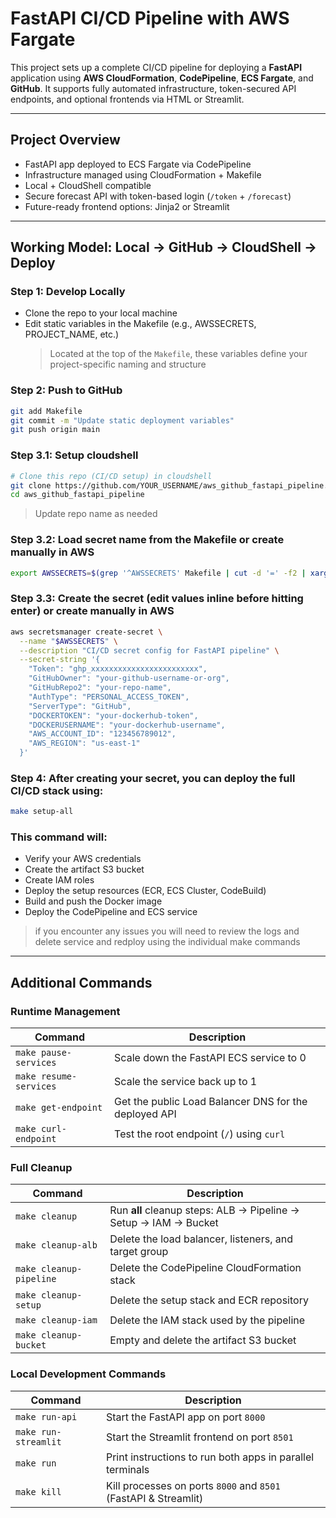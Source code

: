 # FastAPI CI/CD Pipeline with AWS Fargate

This project sets up a complete CI/CD pipeline for deploying a **FastAPI** application using **AWS CloudFormation**, **CodePipeline**, **ECS Fargate**, and **GitHub**. It supports fully automated infrastructure, token-secured API endpoints, and optional frontends via HTML or Streamlit.

---

## Project Overview

- FastAPI app deployed to ECS Fargate via CodePipeline
- Infrastructure managed using CloudFormation + Makefile
- Local + CloudShell compatible
- Secure forecast API with token-based login (`/token` + `/forecast`)
- Future-ready frontend options: Jinja2 or Streamlit

---

## Working Model: Local → GitHub → CloudShell → Deploy

### Step 1: Develop Locally
- Clone the repo to your local machine
- Edit static variables in the Makefile (e.g., AWSSECRETS, PROJECT_NAME, etc.)
    > Located at the top of the `Makefile`, these variables define your project-specific naming and structure

### Step 2: Push to GitHub

```bash
git add Makefile
git commit -m "Update static deployment variables"
git push origin main
```
### Step 3.1: Setup cloudshell 

```bash
# Clone this repo (CI/CD setup) in cloudshell
git clone https://github.com/YOUR_USERNAME/aws_github_fastapi_pipeline.git
cd aws_github_fastapi_pipeline
```
> Update repo name as needed

### Step 3.2: Load secret name from the Makefile or create manually in AWS

```bash
export AWSSECRETS=$(grep '^AWSSECRETS' Makefile | cut -d '=' -f2 | xargs)
```

### Step 3.3: Create the secret (edit values inline before hitting enter) or create manually in AWS

```bash
aws secretsmanager create-secret \
  --name "$AWSSECRETS" \
  --description "CI/CD secret config for FastAPI pipeline" \
  --secret-string '{
    "Token": "ghp_xxxxxxxxxxxxxxxxxxxxxxxx",
    "GitHubOwner": "your-github-username-or-org",
    "GitHubRepo2": "your-repo-name",
    "AuthType": "PERSONAL_ACCESS_TOKEN",
    "ServerType": "GitHub",
    "DOCKERTOKEN": "your-dockerhub-token",
    "DOCKERUSERNAME": "your-dockerhub-username",
    "AWS_ACCOUNT_ID": "123456789012",
    "AWS_REGION": "us-east-1"
  }'
```
### Step 4: After creating your secret, you can deploy the full CI/CD stack using:

```bash
make setup-all
```
### This command will:

- Verify your AWS credentials
- Create the artifact S3 bucket
- Create IAM roles
- Deploy the setup resources (ECR, ECS Cluster, CodeBuild)
- Build and push the Docker image
- Deploy the CodePipeline and ECS service

> if you encounter any issues you will need to review the logs and delete service and redploy using the individual make commands

---

## Additional Commands



### Runtime Management
| Command                | Description                                          |
|------------------------|------------------------------------------------------|
| `make pause-services`  | Scale down the FastAPI ECS service to 0             |
| `make resume-services` | Scale the service back up to 1                      |
| `make get-endpoint`    | Get the public Load Balancer DNS for the deployed API |
| `make curl-endpoint`   | Test the root endpoint (`/`) using `curl`           |

### Full Cleanup
| Command                | Description                                              |
|------------------------|----------------------------------------------------------|
| `make cleanup`         | Run **all** cleanup steps: ALB → Pipeline → Setup → IAM → Bucket |
| `make cleanup-alb`     | Delete the load balancer, listeners, and target group    |
| `make cleanup-pipeline`| Delete the CodePipeline CloudFormation stack             |
| `make cleanup-setup`   | Delete the setup stack and ECR repository                |
| `make cleanup-iam`     | Delete the IAM stack used by the pipeline                |
| `make cleanup-bucket`  | Empty and delete the artifact S3 bucket                  |

### Local Development Commands
| Command              | Description                                              |
|----------------------|----------------------------------------------------------|
| `make run-api`       | Start the FastAPI app on port `8000`                     |
| `make run-streamlit` | Start the Streamlit frontend on port `8501`              |
| `make run`           | Print instructions to run both apps in parallel terminals|
| `make kill`          | Kill processes on ports `8000` and `8501` (FastAPI & Streamlit) |

